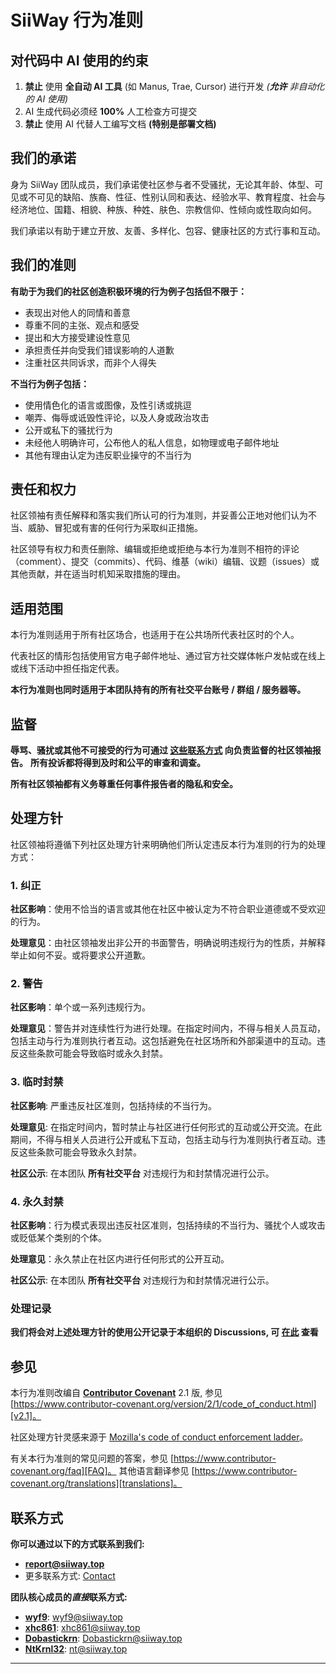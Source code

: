 
# SiiWay 行为准则

## 对代码中 AI 使用的约束

1. **禁止** 使用 **全自动 AI 工具** (如 Manus, Trae, Cursor) 进行开发 *(**允许** 非自动化的 AI 使用)*
2. AI 生成代码必须经 **100%** 人工检查方可提交 
3. **禁止** 使用 AI 代替人工编写文档 **(特别是部署文档)**

## 我们的承诺

身为 SiiWay 团队成员，我们承诺使社区参与者不受骚扰，无论其年龄、体型、可见或不可见的缺陷、族裔、性征、性别认同和表达、经验水平、教育程度、社会与经济地位、国籍、相貌、种族、种姓、肤色、宗教信仰、性倾向或性取向如何。

我们承诺以有助于建立开放、友善、多样化、包容、健康社区的方式行事和互动。

## 我们的准则

**有助于为我们的社区创造积极环境的行为例子包括但不限于：**

* 表现出对他人的同情和善意
* 尊重不同的主张、观点和感受
* 提出和大方接受建设性意见
* 承担责任并向受我们错误影响的人道歉
* 注重社区共同诉求，而非个人得失

**不当行为例子包括：**

* 使用情色化的语言或图像，及性引诱或挑逗
* 嘲弄、侮辱或诋毁性评论，以及人身或政治攻击
* 公开或私下的骚扰行为
* 未经他人明确许可，公布他人的私人信息，如物理或电子邮件地址
* 其他有理由认定为违反职业操守的不当行为

## 责任和权力

社区领袖有责任解释和落实我们所认可的行为准则，并妥善公正地对他们认为不当、威胁、冒犯或有害的任何行为采取纠正措施。

社区领导有权力和责任删除、编辑或拒绝或拒绝与本行为准则不相符的评论（comment）、提交（commits）、代码、维基（wiki）编辑、议题（issues）或其他贡献，并在适当时机知采取措施的理由。

## 适用范围

本行为准则适用于所有社区场合，也适用于在公共场所代表社区时的个人。

代表社区的情形包括使用官方电子邮件地址、通过官方社交媒体帐户发帖或在线上或线下活动中担任指定代表。

**本行为准则也同时适用于本团队持有的所有社交平台账号 / 群组 / 服务器等。**

## 监督

**辱骂、骚扰或其他不可接受的行为可通过 [这些联系方式](#联系方式) 向负责监督的社区领袖报告。**
**所有投诉都将得到及时和公平的审查和调查。**

**所有社区领袖都有义务尊重任何事件报告者的隐私和安全。**

## 处理方针

社区领袖将遵循下列社区处理方针来明确他们所认定违反本行为准则的行为的处理方式：

### 1. 纠正

**社区影响**：使用不恰当的语言或其他在社区中被认定为不符合职业道德或不受欢迎的行为。

**处理意见**：由社区领袖发出非公开的书面警告，明确说明违规行为的性质，并解释举止如何不妥。或将要求公开道歉。

### 2. 警告

**社区影响**：单个或一系列违规行为。

**处理意见**：警告并对连续性行为进行处理。在指定时间内，不得与相关人员互动，包括主动与行为准则执行者互动。这包括避免在社区场所和外部渠道中的互动。违反这些条款可能会导致临时或永久封禁。

### 3. 临时封禁

**社区影响**: 严重违反社区准则，包括持续的不当行为。

**处理意见**: 在指定时间内，暂时禁止与社区进行任何形式的互动或公开交流。在此期间，不得与相关人员进行公开或私下互动，包括主动与行为准则执行者互动。违反这些条款可能会导致永久封禁。

**社区公示**: 在本团队 **所有社交平台** 对违规行为和封禁情况进行公示。

### 4. 永久封禁

**社区影响**：行为模式表现出违反社区准则，包括持续的不当行为、骚扰个人或攻击或贬低某个类别的个体。

**处理意见**：永久禁止在社区内进行任何形式的公开互动。

**社区公示**: 在本团队 **所有社交平台** 对违规行为和封禁情况进行公示。

### 处理记录

**我们将会对上述处理方针的使用公开记录于本组织的 Discussions, 可 [在此](https://github.com/orgs/siiway/discussions/categories/%E5%A4%84%E7%90%86%E8%AE%B0%E5%BD%95) 查看**

## 参见

本行为准则改编自 **[Contributor Covenant][homepage]** 2.1 版, 参见 [https://www.contributor-covenant.org/version/2/1/code_of_conduct.html][v2.1]。

社区处理方针灵感来源于 [Mozilla's code of conduct enforcement ladder][Mozilla CoC]。

有关本行为准则的常见问题的答案，参见 [https://www.contributor-covenant.org/faq][FAQ]。
其他语言翻译参见 [https://www.contributor-covenant.org/translations][translations]。

## 联系方式

**你可以通过以下的方式联系到我们:**

- **[report@siiway.top](mailto:report@siiway.top)**
- 更多联系方式: [Contact](https://siiway.top/about/contact)

**团队核心成员的*直接*联系方式:**

- **[wyf9](https://siiway.top/members/wyf9)**: [wyf9@siiway.top](https://siiway.top/t/m/wyf9)
- **[xhc861](https://siiway.top/members/xhc861)**: [xhc861@siiway.top](https://siiway.top/t/m/xhc861)
- **[Dobastickrn](https://siiway.top/members/Dobastickrn)**: [Dobastickrn@siiway.top](https://siiway.top/t/m/Dobastickrn)
- **[NtKrnl32](https://siiway.top/members/nt)**: [nt@siiway.top](https://siiway.top/t/m/nt)

---

[homepage]: https://www.contributor-covenant.org
[v2.1]: https://www.contributor-covenant.org/version/2/1/code_of_conduct.html
[Mozilla CoC]: https://github.com/mozilla/diversity
[FAQ]: https://www.contributor-covenant.org/faq
[translations]: https://www.contributor-covenant.org/translations
